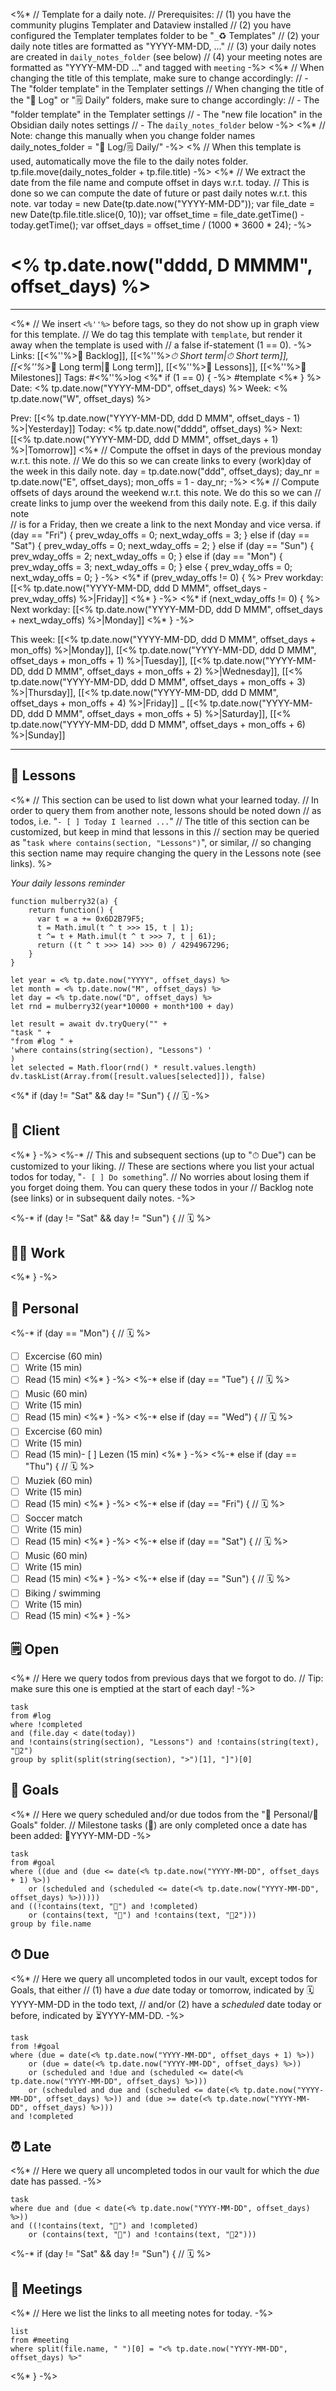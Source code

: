 <%* 
	// Template for a daily note.
	// Prerequisites:
	//    (1) you have the community plugins Templater and Dataview installed
	//    (2) you have configured the Templater templates folder to be "`_`♻ Templates"
	//    (2) your daily note titles are formatted as "YYYY-MM-DD, ..."
	//    (3) your daily notes are created in `daily_notes_folder` (see below)
	//    (4) your meeting notes are formatted as "YYYY-MM-DD ..." and tagged with `meeting`
-%>
<%*
	// When changing the title of this template, make sure to change accordingly:
	//     - The "folder template" in the Templater settings
	// When changing the title of the "📓 Log" or "🗒 Daily" folders, make sure to change accordingly:
	//     - The "folder template" in the Templater settings
	//     - The "new file location" in the Obsidian daily notes settings
	//     - The `daily_notes_folder` below
-%>
<%*
	// Note: change this manually when you change folder names
	daily_notes_folder = "📓 Log/🗒 Daily/" 
-%>
<% 
	// When this template is used, automatically move the file to the daily notes folder.
	tp.file.move(daily_notes_folder + tp.file.title) 
-%>
<%*
	// We extract the date from the file name and compute offset in days w.r.t. today.
	// This is done so we can compute the date of future or past daily notes w.r.t. this note.
	var today = new Date(tp.date.now("YYYY-MM-DD"));
	var file_date = new Date(tp.file.title.slice(0, 10));
	var offset_time = file_date.getTime() - today.getTime();
	var offset_days = offset_time / (1000 * 3600 * 24);
-%>
# <% tp.date.now("dddd, D MMMM", offset_days) %>

---

<%*
	// We insert `<%''%>` before tags, so they do not show up in graph view for this template.
	// We do tag this template with `template`, but render it away when the template is used with 
	// a false if-statement (1 == 0).
-%>
Links: [[<%''%>📖 Backlog]], [[<%''%>_⏱ Short term|⏱ Short term]], [[<%''%>_📆 Long term|📆 Long term]], [[<%''%>🌈 Lessons]], [[<%''%>🚩 Milestones]]
Tags: #<%''%>log <%* if (1 == 0) { -%> #template <%* } %>
Date: <% tp.date.now("YYYY-MM-DD", offset_days) %>
Week: <% tp.date.now("W", offset_days) %>

Prev: [[<% tp.date.now("YYYY-MM-DD, ddd D MMM", offset_days - 1) %>|Yesterday]]
Today: <% tp.date.now("dddd", offset_days) %>
Next: [[<% tp.date.now("YYYY-MM-DD, ddd D MMM", offset_days + 1) %>|Tomorrow]]
<%* 
	// Compute the offset in days of the previous monday w.r.t. this note.
	// We do this so we can create links to every (work)day of the week in this daily note.
	day = tp.date.now("ddd", offset_days);
	day_nr = tp.date.now("E", offset_days);
	mon_offs = 1 - day_nr; 
-%>
<%*
	// Compute offsets of days around the weekend w.r.t. this note. We do this so we can 
	// create links to jump over the weekend from this daily note. E.g. if this daily note  
	// is for a Friday, then we create a link to the next Monday and vice versa.
	if (day == "Fri") {
		prev_wday_offs = 0; 
		next_wday_offs = 3;
	} else if (day == "Sat")  {
		prev_wday_offs = 0; 
		next_wday_offs = 2;
	} else if (day == "Sun")  {
		prev_wday_offs = 2; 
		next_wday_offs = 0;
	} else if (day == "Mon")  {
		prev_wday_offs = 3; 
		next_wday_offs = 0;
	} else {
		prev_wday_offs = 0; 
		next_wday_offs = 0;
	}
-%>
<%* if (prev_wday_offs != 0) { %>
Prev workday: [[<% tp.date.now("YYYY-MM-DD, ddd D MMM", offset_days - prev_wday_offs) %>|Friday]]
<%* } -%>
<%* if (next_wday_offs != 0) { %>
Next workday: [[<% tp.date.now("YYYY-MM-DD, ddd D MMM", offset_days + next_wday_offs) %>|Monday]]
<%* } -%>

This week: [[<% tp.date.now("YYYY-MM-DD, ddd D MMM", offset_days + mon_offs) %>|Monday]], [[<% tp.date.now("YYYY-MM-DD, ddd D MMM", offset_days + mon_offs + 1) %>|Tuesday]],  [[<% tp.date.now("YYYY-MM-DD, ddd D MMM", offset_days + mon_offs + 2) %>|Wednesday]], [[<% tp.date.now("YYYY-MM-DD, ddd D MMM", offset_days + mon_offs + 3) %>|Thursday]], [[<% tp.date.now("YYYY-MM-DD, ddd D MMM", offset_days + mon_offs + 4) %>|Friday]] _ [[<% tp.date.now("YYYY-MM-DD, ddd D MMM", offset_days + mon_offs + 5) %>|Saturday]], [[<% tp.date.now("YYYY-MM-DD, ddd D MMM", offset_days + mon_offs + 6) %>|Sunday]] 

---

## 🌈 Lessons

<%* 
	// This section can be used to list down what your learned today.
	// In order to query them from another note, lessons should be noted down 
	// as todos, i.e. "`- [ ] Today I learned ...`"
	// The title of this section can be customized, but keep in mind that lessons in this 
	// section may be queried as "`task where contains(section, "Lessons")`", or similar,
	// so changing this section name may require changing the query in the Lessons note (see links).
%>

*Your daily lessons reminder*
```dataviewjs
function mulberry32(a) {
    return function() {
      var t = a += 0x6D2B79F5;
      t = Math.imul(t ^ t >>> 15, t | 1);
      t ^= t + Math.imul(t ^ t >>> 7, t | 61);
      return ((t ^ t >>> 14) >>> 0) / 4294967296;
    }
}

let year = <% tp.date.now("YYYY", offset_days) %>
let month = <% tp.date.now("M", offset_days) %>
let day = <% tp.date.now("D", offset_days) %>
let rnd = mulberry32(year*10000 + month*100 + day)

let result = await dv.tryQuery("" +
"task " +
"from #log " +
'where contains(string(section), "Lessons") '
)
let selected = Math.floor(rnd() * result.values.length)
dv.taskList(Array.from([result.values[selected]]), false)
```

<%* if (day != "Sat" && day != "Sun") {  // 🗓 -%>
## 🏤 Client


<%* } -%>
<%-*
	// This and subsequent sections (up to "⏱ Due") can be customized to your liking.
	// These are sections where you list your actual todos for today, "`- [ ] Do something`".
	// No worries about losing them if you forget doing them. You can query these todos in your 
	// Backlog note (see links) or in subsequent daily notes.
-%>

<%-* if (day != "Sat" && day != "Sun") {  // 🗓 %>
## 🧑‍💻 Work



<%* } -%>
## 🏡 Personal

<%-* if (day == "Mon") {  // 🗓 %>
- [ ] Excercise (60 min)
- [ ] Write (15 min)
- [ ] Read (15 min)
<%* } -%>
<%-* else if (day == "Tue") {  // 🗓 %>
- [ ] Music (60 min)
- [ ] Write (15 min)
- [ ] Read (15 min)
<%* } -%>
<%-* else if (day == "Wed") {  // 🗓 %>
- [ ] Excercise (60 min)
- [ ] Write (15 min)
- [ ] Read (15 min)- [ ] Lezen (15 min)
<%* } -%>
<%-* else if (day == "Thu") {  // 🗓 %>
- [ ] Muziek (60 min)
- [ ] Write (15 min)
- [ ] Read (15 min)
<%* } -%>
<%-* else if (day == "Fri") {  // 🗓 %>
- [ ] Soccer match
- [ ] Write (15 min)
- [ ] Read (15 min)
<%* } -%>
<%-* else if (day == "Sat") {  // 🗓 %>
- [ ] Music (60 min)
- [ ] Write (15 min)
- [ ] Read (15 min)
<%* } -%>
<%-* else if (day == "Sun") {  // 🗓 %>
- [ ] Biking / swimming
- [ ] Write (15 min)
- [ ] Read (15 min)
<%* } -%>

## 🗒 Open

<%* 
	// Here we query todos from previous days that we forgot to do.
	// Tip: make sure this one is emptied at the start of each day!
-%>
```dataview
task
from #log 
where !completed 
and (file.day < date(today))
and !contains(string(section), "Lessons") and !contains(string(text), "🚩2")
group by split(split(string(section), ">")[1], "]")[0]
```

## 🚀 Goals

<%* 
	// Here we query scheduled and/or due todos from the "🏡 Personal/🚀 Goals" folder.
	// Milestone tasks (🚩) are only completed once a date has been added: 🚩YYYY-MM-DD
-%>
```dataview
task
from #goal
where ((due and (due <= date(<% tp.date.now("YYYY-MM-DD", offset_days + 1) %>))
	or (scheduled and (scheduled <= date(<% tp.date.now("YYYY-MM-DD", offset_days) %>)))))
and ((!contains(text, "🚩") and !completed)
	or (contains(text, "🚩") and !contains(text, "🚩2")))
group by file.name
```

## ⏱ Due

<%*
	// Here we query all uncompleted todos in our vault, except todos for Goals, that either 
	// (1) have a *due* date today or tomorrow, indicated by 🗓YYYY-MM-DD in the todo text,
	// and/or (2) have a *scheduled* date today or before, indicated by ⏳YYYY-MM-DD.
-%>
```dataview
task
from !#goal
where (due = date(<% tp.date.now("YYYY-MM-DD", offset_days + 1) %>))
	or (due = date(<% tp.date.now("YYYY-MM-DD", offset_days) %>))
	or (scheduled and !due and (scheduled <= date(<% tp.date.now("YYYY-MM-DD", offset_days) %>)))
	or (scheduled and due and (scheduled <= date(<% tp.date.now("YYYY-MM-DD", offset_days) %>)) and (due >= date(<% tp.date.now("YYYY-MM-DD", offset_days) %>)))
and !completed
```

## ⏰ Late

<%*
	// Here we query all uncompleted todos in our vault for which the *due* date has passed.
-%>
```dataview
task
where due and (due < date(<% tp.date.now("YYYY-MM-DD", offset_days) %>))
and ((!contains(text, "🚩") and !completed)
	or (contains(text, "🚩") and !contains(text, "🚩2")))
```

<%-* if (day != "Sat" && day != "Sun") {  // 🗓 %>
## 👥 Meetings

<%*
	// Here we list the links to all meeting notes for today.
-%>
```dataview
list
from #meeting 
where split(file.name, " ")[0] = "<% tp.date.now("YYYY-MM-DD", offset_days) %>"
```
<%* } -%>
